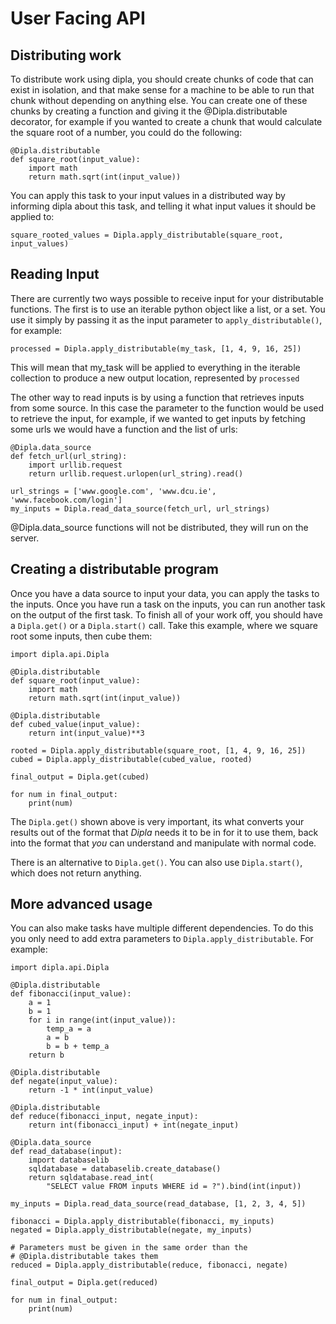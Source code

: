 # User Facing API

## Distributing work

To distribute work using dipla, you should create chunks of code that can exist in isolation, and that make sense for a machine to be able to run that chunk without depending on anything else. You can create one of these chunks by creating a function and giving it the @Dipla.distributable decorator, for example if you wanted to create a chunk that would calculate the square root of a number, you could do the following:

```
@Dipla.distributable
def square_root(input_value):
    import math
    return math.sqrt(int(input_value))
```

You can apply this task to your input values in a distributed way by informing dipla about this task, and telling it what input values it should be applied to:

```
square_rooted_values = Dipla.apply_distributable(square_root, input_values)
```

## Reading Input

There are currently two ways possible to receive input for your distributable functions. The first is to use an iterable python object like a list, or a set. You use it simply by passing it as the input parameter to `apply_distributable()`, for example:

```
processed = Dipla.apply_distributable(my_task, [1, 4, 9, 16, 25])
```

This will mean that my_task will be applied to everything in the iterable collection to produce a new output location, represented by `processed`

The other way to read inputs is by using a function that retrieves inputs from some source. In this case the parameter to the function would be used to retrieve the input, for example, if we wanted to get inputs by fetching some urls we would have a function and the list of urls:

```
@Dipla.data_source
def fetch_url(url_string):
    import urllib.request
    return urllib.request.urlopen(url_string).read()

url_strings = ['www.google.com', 'www.dcu.ie', 'www.facebook.com/login']
my_inputs = Dipla.read_data_source(fetch_url, url_strings)
```

@Dipla.data_source functions will not be distributed, they will run on the server.

## Creating a distributable program

Once you have a data source to input your data, you can apply the tasks to the inputs. Once you have run a task on the inputs, you can run another task on the output of the first task. To finish all of your work off, you should have a `Dipla.get()` or a `Dipla.start()` call. Take this example, where we square root some inputs, then cube them:

```
import dipla.api.Dipla

@Dipla.distributable
def square_root(input_value):
    import math
    return math.sqrt(int(input_value))

@Dipla.distributable
def cubed_value(input_value):
    return int(input_value)**3

rooted = Dipla.apply_distributable(square_root, [1, 4, 9, 16, 25])
cubed = Dipla.apply_distributable(cubed_value, rooted)

final_output = Dipla.get(cubed)

for num in final_output:
    print(num)
```

The `Dipla.get()` shown above is very important, its what converts your results out of the format that _Dipla_ needs it to be in for it to use them, back into the format that _you_ can understand and manipulate with normal code.

There is an alternative to `Dipla.get()`. You can also use `Dipla.start()`, which does not return anything.

## More advanced usage

You can also make tasks have multiple different dependencies. To do this you only need to add extra parameters to `Dipla.apply_distributable`. For example:

```
import dipla.api.Dipla

@Dipla.distributable
def fibonacci(input_value):
    a = 1
    b = 1
    for i in range(int(input_value)):
        temp_a = a
        a = b
        b = b + temp_a
    return b

@Dipla.distributable
def negate(input_value):
    return -1 * int(input_value)

@Dipla.distributable
def reduce(fibonacci_input, negate_input):
    return int(fibonacci_input) + int(negate_input)

@Dipla.data_source
def read_database(input):
    import databaselib
    sqldatabase = databaselib.create_database()
    return sqldatabase.read_int(
        "SELECT value FROM inputs WHERE id = ?").bind(int(input))

my_inputs = Dipla.read_data_source(read_database, [1, 2, 3, 4, 5])

fibonacci = Dipla.apply_distributable(fibonacci, my_inputs)
negated = Dipla.apply_distributable(negate, my_inputs)

# Parameters must be given in the same order than the
# @Dipla.distributable takes them
reduced = Dipla.apply_distributable(reduce, fibonacci, negate)

final_output = Dipla.get(reduced)

for num in final_output:
    print(num)
```
